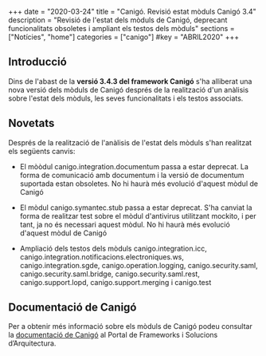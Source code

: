 +++
date        = "2020-03-24"
title       = "Canigó. Revisió estat mòduls Canigó 3.4"
description = "Revisió de l'estat dels mòduls de Canigó, deprecant funcionalitats obsoletes i ampliant els testos dels mòduls"
sections    = ["Notícies", "home"]
categories  = ["canigo"]
#key         = "ABRIL2020"
+++

## Introducció

Dins de l'abast de la **versió 3.4.3 del framework Canigó** s'ha alliberat una nova versió dels mòduls de Canigó després de la realització d'un anàlisis sobre l'estat dels mòduls, les seves funcionalitats i els testos associats.

## Novetats

Després de la realització de l'anàlisis de l'estat dels mòduls s'han realitzat els següents canvis:

- El mòòdul canigo.integration.documentum passa a estar deprecat. La forma de comunicació amb documentum i la versió de documentum suportada estan obsoletes. No hi haurà més evolució d'aquest mòdul de Canigó

- El mòdul canigo.symantec.stub passa a estar deprecat. S'ha canviat la forma de realitzar test sobre el mòdul d'antivirus utilitzant mockito, i per tant, ja no és necessari aquest mòdul. No hi haurà més evolució d'aquest mòdul de Canigó

- Ampliació dels testos dels mòduls canigo.integration.icc, canigo.integration.notificacions.electroniques.ws, canigo.integration.sgde, canigo.operation.logging, canigo.security.saml, canigo.security.saml.bridge, canigo.security.saml.rest, canigo.support.lopd, canigo.support.merging i canigo.test


## Documentació de Canigó

Per a obtenir més informació sobre els mòduls de Canigó podeu consultar la [documentació de Canigó](/canigo-documentacio/) al Portal de Frameworks i Solucions d’Arquitectura.
